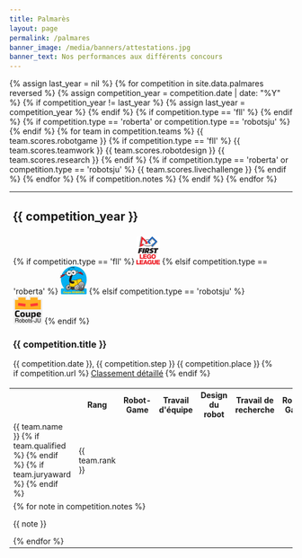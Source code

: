 ```yaml
---
title: Palmarès
layout: page
permalink: /palmares
banner_image: /media/banners/attestations.jpg
banner_text: Nos performances aux différents concours
---
```


<table class="table table-palmares">
    <tbody>
        {% assign last_year = nil %}
        {% for competition in site.data.palmares reversed %}
        {% assign competition_year = competition.date | date: "%Y" %}
        {% if competition_year != last_year %}
        <tr class="year-jump">
            <td colspan="6"><h2 class="side-title">{{ competition_year }}</h2></td>
            {% assign last_year = competition_year %}
        </tr>
        {% endif %}
        <tr class="competion-title type-{{ competition.type }}">
            <td colspan="6">
                {% if competition.type == 'fll' %}
                <a class="logo" href="https://www.first-lego-league.org/"><img src="/media/competitions/fll.png"></a>
                {% elsif competition.type == 'roberta' %}
                <a class="logo" href="https://sps.epfl.ch/CoupeRoberta"><img src="/media/competitions/roberta.jpg"></a>
                {% elsif competition.type == 'robotsju' %}
                <a class="logo" href="https://coupe.robots-ju.ch/"><img src="/media/competitions/robotsju.png"></a>
                {% endif %}
                <h3>{{ competition.title }}</h3>
                <p>
                  {{ competition.date }},
                  {{ competition.step }}
                  {{ competition.place }}
                  {% if competition.url %}
                  <a href="{{ competition.url }}" title="Classement sur le site de l'organisateur">Classement détaillé</a>
                  {% endif %}
                </p>
            </td>
        </tr>
        <tr class="competition-headers">
            <th></th>
            <th>Rang</th>
            {% if competition.type == 'fll' %}
            <th>Robot-Game</th>
            <th>Travail d'équipe</th>
            <th>Design du robot</th>
            <th>Travail de recherche</th>
            {% endif %}
            {% if competition.type == 'roberta' or competition.type == 'robotsju' %}
            <th>Robot-Game</th>
            <th>Live Challenge</th>
            {% endif %}
        </tr>
        {% for team in competition.teams %}
        <tr>
            <td>
                {{ team.name }}
                {% if team.qualified %}
                <i class="fa fa-trophy" title="Équipe qualifiée"></i>
                {% endif %}
                {% if team.juryaward %}
                <i class="fa fa-star" title="Jury Award"></i>
                {% endif %}
            </td>
            <td class="standout">{{ team.rank }}</td>
            <td{% if team.scores.robotgame <= 4 %} class="standout"{% endif %}>{{ team.scores.robotgame   }}</td>
            {% if competition.type == 'fll' %}
            <td{% if team.scores.teamwork    == 1 %} class="standout"{% endif %}>{{ team.scores.teamwork    }}</td>
            <td{% if team.scores.robotdesign == 1 %} class="standout"{% endif %}>{{ team.scores.robotdesign }}</td>
            <td{% if team.scores.research    == 1 %} class="standout"{% endif %}>{{ team.scores.research    }}</td>
            {% endif %}
            {% if competition.type == 'roberta' or competition.type == 'robotsju' %}
            <td{% if team.scores.livechallenge == 1 %} class="standout"{% endif %}>{{ team.scores.livechallenge }}</td>
            {% endif %}
        </tr>
        {% endfor %}
        {% if competition.notes %}
        <tr>
            <td colspan="6">
                {% for note in competition.notes %}
                <p class="note">{{ note }}</p>
                {% endfor %}
            </td>
        </tr>
        {% endif %}
        {% endfor %}
    </tbody>
</table>
